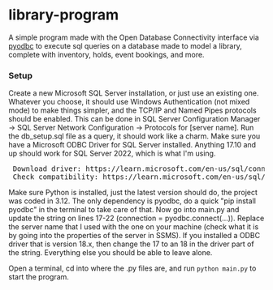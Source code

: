 # library-program
A simple program made with the Open Database Connectivity interface via [pyodbc](https://github.com/mkleehammer/pyodbc) to execute sql queries on a database made to model a library, complete with inventory, holds, event bookings, and more.

### Setup
Create a new Microsoft SQL Server installation, or just use an existing one. Whatever you choose, it should use Windows Authentication (not mixed mode) to make things simpler, and the TCP/IP and Named Pipes protocols should be enabled. This can be done in SQL Server Configuration Manager -> SQL Server Network Configuration -> Protocols for [server name]. Run the db_setup.sql file as a query, it should work like a charm. Make sure you have a Microsoft ODBC Driver for SQL Server installed. Anything 17.10 and up should work for SQL Server 2022, which is what I'm using.
<pre>
 Download driver: https://learn.microsoft.com/en-us/sql/connect/odbc/windows/release-notes-odbc-sql-server-windows
 Check compatibility: https://learn.microsoft.com/en-us/sql/connect/odbc/windows/system-requirements-installation-and-driver-files
</pre>

 
Make sure Python is installed, just the latest version should do, the project was coded in 3.12. The only dependency is pyodbc, do a quick "pip install pyodbc" in the terminal to take care of that. Now go into main.py and update the string on lines 17-22 (connection = pyodbc.connect(...)). Replace the server name that I used with the one on your machine (check what it is by going into the properties of the server in SSMS). If you installed a ODBC driver that is version 18.x, then change the 17 to an 18 in the driver part of the string. Everything else you should be able to leave alone.

Open a terminal, cd into where the .py files are, and run `python main.py` to start the program.
